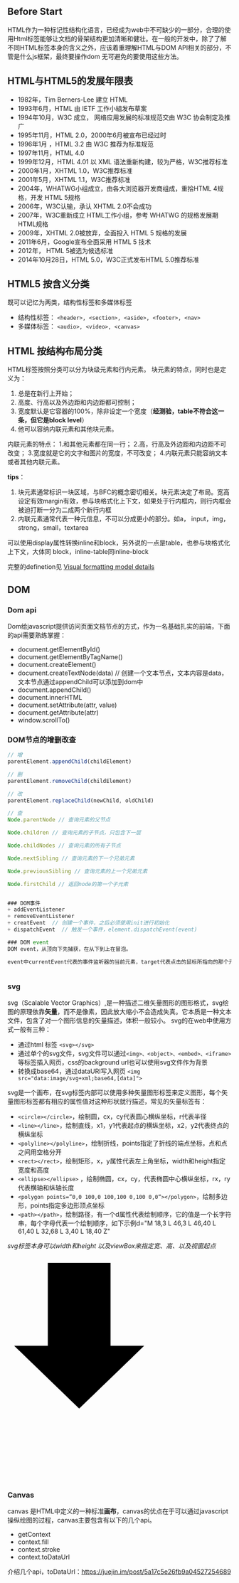 ## Before Start
HTML作为一种标记性结构化语言，已经成为web中不可缺少的一部分，合理的使用Html标签能够让文档的骨架结构更加清晰和健壮。在一般的开发中，除了了解不同HTML标签本身的含义之外，应该着重理解HTML与DOM API相关的部分，不管是什么js框架，最终要操作dom 无可避免的要使用这些方法。

## HTML与HTML5的发展年限表
+ 1982年，Tim Berners-Lee 建立 HTML
+ 1993年6月，HTML 由 IETF 工作小組发布草案
+ 1994年10月，W3C 成立， 网络应用发展的标准规范交由 W3C 协会制定及推广
+ 1995年11月，HTML 2.0，2000年6月被宣布已经过时
+ 1996年1月 ，HTML 3.2 由 W3C 推荐为标准规范
+ 1997年11月，HTML 4.0
+ 1999年12月，HTML 4.01 以 XML 语法重新构建，较为严格，W3C推荐标准
+ 2000年1月，XHTML 1.0，W3C推荐标准
+ 2001年5月，XHTML 1.1，W3C推荐标准
+ 2004年，WHATWG小组成立，由各大浏览器开发商组成，重拾HTML 4规格，开发 HTML 5规格
+ 2006年，W3C认输，承认 XHTML 2.0不会成功
+ 2007年，W3C重新成立 HTML工作小组，参考 WHATWG 的规格发展期HTML规格
+ 2009年，XHTML 2.0被放弃，全面投入 HTML 5 规格的发展
+ 2011年6月，Google宣布全面采用 HTML 5 技术
+ 2012年， HTML 5被选为候选标准
+ 2014年10月28日，HTML 5.0，W3C正式发布HTML 5.0推荐标准

## HTML5 按含义分类
既可以记忆为两类，结构性标签和多媒体标签
+ 结构性标签： ``<header>, <section>, <aside>, <footer>, <nav>`` 
+ 多媒体标签： ``<audio>, <video>, <canvas>``

## HTML 按结构布局分类
HTML标签按照分类可以分为块级元素和行内元素。
块元素的特点，同时也是定义为：
1. 总是在新行上开始；
2. 高度、行高以及外边距和内边距都可控制；
3. 宽度默认是它容器的100%，除非设定一个宽度（**经测验，table不符合这一条，但它是block level**）
4. 他可以容纳内联元素和其他块元素。

内联元素的特点：
1.和其他元素都在同一行；
2.高，行高及外边距和内边距不可改变；
3.宽度就是它的文字和图片的宽度，不可改变；
4.内联元素只能容纳文本或者其他内联元素。

**tips**：
1. 块元素通常标识一块区域，与BFC的概念密切相关。块元素决定了布局。宽高设定有效margin有效，参与块格式化上下文，如果处于行内框内，则行内框会被迫打断一分为二成两个新行内框
2. 内联元素通常代表一种元信息，不可以分成更小的部分。如a， input，img，strong，small，textarea

可以使用display属性转换inline和block，另外说的一点是table，也参与块格式化上下文，大体同 block，inline-table同inline-block

完整的definetion见 [Visual formatting model details](https://www.w3.org/TR/CSS21/visudet.html)

## DOM

### Dom api
Dom给javascript提供访问页面文档节点的方式，作为一名基础扎实的前端，下面的api需要熟练掌握：
+ document.getElementById()
+ document.getElementByTagName()
+ document.createElement()
+ document.createTextNode(data) // 创建一个文本节点，文本内容是data，文本节点通过appendChild可以添加到dom中
+ document.appendChild()
+ document.innerHTML
+ document.setAttribute(attr, value)
+ document.getAttribute(attr)
+ window.scrollTo()
  
### DOM节点的增删改查
```js
// 增
parentElement.appendChild(childElement) 

// 删
parentElement.removeChild(childElement) 

// 改
parentElement.replaceChild(newChild, oldChild) 

// 查
Node.parentNode // 查询元素的父节点

Node.children // 查询元素的子节点，只包含下一层

Node.childNodes // 查询元素的所有子节点

Node.nextSibling // 查询元素的下一个兄弟元素

Node.previousSibling // 查询元素的上一个兄弟元素

Node.firstChild // 返回node的第一个子元素


### DOM事件
+ addEventListener
+ removeEventListener
+ creatEvent  // 创建一个事件，之后必须使用init进行初始化
+ dispatchEvent  // 触发一个事件，element.dispatchEvent(event)

### DOM event
DOM event，从顶向下先捕获，在从下到上在冒泡。

event中currentEvent代表的事件监听器的当前元素，target代表点击的鼠标所指向的那个元素。



```


### svg
svg（Scalable Vector Graphics）,是一种描述二维矢量图形的图形格式，svg绘图的原理依靠**矢量**，而不是像素，因此放大缩小不会造成失真。它本质是一种文本文件，包含了对一个图形信息的矢量描述，体积一般较小。
svg的在web中使用方式一般有三种：
+ 通过html 标签 ``<svg></svg>``
+ 通过单个的svg文件，svg文件可以通过``<img>、<object>、<embed>、<iframe>``等标签插入网页，css的background url也可以使用svg文件作为背景
+ 转换成base64，通过dataURI写入网页 ``<img src="data:image/svg+xml;base64,[data]">``

svg是一个画布，在svg标签内部可以使用多种矢量图形标签来定义图形，每个矢量图形标签都有相应的属性值对这种形状就行描述，常见的矢量标签有：
+ ``<circle></circle>``，绘制圆，cx，cy代表圆心横纵坐标，r代表半径
+ ``<line></line>``，绘制直线，x1，y1代表起点的横纵坐标，x2，y2代表终点的横纵坐标
+ ``<polyline></polyline>``，绘制折线，points指定了折线的端点坐标，点和点之间用空格分开
+ ``<rect></rect>``，绘制矩形，x，y属性代表左上角坐标，width和height指定宽度和高度
+ ``<ellipse></ellipse>`` ，绘制椭圆，cx，cy，代表椭圆中心横纵坐标，rx，ry代表横轴和纵轴长度
+ ``<polygon points=”0,0 100,0 100,100 0,100 0,0“></polygon>``，绘制多边形，points指定多边形顶点坐标
+ ``<path></path>``，绘制路径，有一个d属性代表绘制顺序，它的值是一个长字符串，每个字母代表一个绘制顺序，如下示例d="M 18,3 L 46,3 L 46,40 L 61,40 L 32,68 L 3,40 L 18,40 Z"

*svg标签本身可以width和height 以及viewBox来指定宽、高、以及视窗起点*

<svg width="100%" height="180" viewBox="0 0 100 100">
<path d="
  M 18,3
  L 46,3
  L 46,40
  L 61,40
  L 32,68
  L 3,40
  L 18,40
  Z
"></path>
</svg>

### Canvas
canvas 是HTML中定义的一种标准**画布**，canvas的优点在于可以通过javascript操纵绘图的过程，canvas主要包含有以下的几个api。
+ getContext
+ context.fill
+ context.stroke
+ context.toDataUrl




介绍几个api，toDataUrl：https://juejin.im/post/5a17c5e26fb9a04527254689

